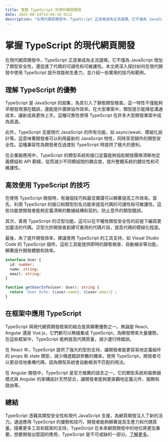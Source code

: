 ```yaml
---
title: 掌握 TypeScript 的現代網頁開發
date: 2025-08-14T14:44:19.911Z
description: "在現代網頁開發中，TypeScript 正逐漸成為主流選擇。它不僅為 JavaScript 增加了類型安全性，還促進了代碼的可讀性和可維護性。本文將深入探討如何在現代開發中使用 TypeScript 提升效能和生產力，並介紹一些實用的技巧和範例。"
---
```


# 掌握 TypeScript 的現代網頁開發

在現代網頁開發中，TypeScript 正逐漸成為主流選擇。它不僅為 JavaScript 增加了類型安全性，還促進了代碼的可讀性和可維護性。本文將深入探討如何在現代開發中使用 TypeScript 提升效能和生產力，並介紹一些實用的技巧和範例。

## 理解 TypeScript 的優勢

TypeScript 是 JavaScript 的超集，為其引入了靜態類型檢查。這一特性不僅能夠早期發現潛在錯誤，還能提升團隊協作效率。在大型專案中，類型提示能降低溝通成本，讓新成員更快上手。這種可靠性使得 TypeScript 在許多大型開發專案中成為首選。

此外，TypeScript 支援現代 JavaScript 的所有功能，如 async/await、模組化設計等。這意味著開發者可以利用最新的 JavaScript 特性，同時享受額外的類型安全性。這種兼容性為開發者在過渡到 TypeScript 時提供了極大的便利。

在企業級應用中，TypeScript 的類型系統和接口定義能夠協助開發團隊清晰地定義模組和 API 範疇，從而減少不同模組間的耦合度，提升整體系統的健壯性和可維護性。

## 高效使用 TypeScript 的技巧

在使用 TypeScript 開發時，有幾個技巧和最佳實踐可以顯著提高工作效率。首先，利用 TypeScript 的接口和類型別名功能來提高代碼的可讀性和可維護性。這些功能使開發者能夠定義清晰的數據結構和契約，防止意外的類型錯誤。

其次，善用 TypeScript 的泛型功能，這可以在不犧牲類型安全性的前提下編寫更加靈活的代碼。泛型允許開發者創建可重用的代碼片段，提高代碼的模組化程度。

最後，為了提升開發效率，建議使用 TypeScript 的工具支持，如 Visual Studio Code 的 TypeScript 插件。這些工具能提供即時的靜態檢查、自動補全等功能，顯著提升開發體驗和效率。

```typescript
interface User {
  id: number;
  name: string;
  email: string;
}

function getUserInfo(user: User): string {
  return `User Info: ${user.name}, ${user.email}`;
}
```

## 在框架中應用 TypeScript

TypeScript 與現代網頁開發框架的結合是其顯著優勢之一。無論是 React、Angular 還是 Vue.js，它們都可以無縫集成 TypeScript，為開發帶來大量優勢。在這些框架中，TypeScript 能夠提高代碼質量，減少運行時錯誤。

在 React 中，TypeScript 提供了強大的型別支持，讓開發者能更容易地定義組件的 props 和 state 類型，減少傳遞錯誤參數的機率。使用 TypeScript，開發者可以更自信地重構代碼，因為類型系統會自動檢測不匹配的用法。

在 Angular 開發中，TypeScript 是官方推薦的語言之一。它的類型系統和裝飾器模式與 Angular 的架構設計天然契合，讓開發者能夠更直觀地定義元件、服務和路由等。

## 總結

TypeScript 憑藉其類型安全性和現代 JavaScript 支援，為網頁開發注入了新的活力。通過應用 TypeScript 的優勢和技巧，開發者能夠顯著提高生產力和代碼質量。隨著更多工具和框架的支持，TypeScript 在未來網頁開發中的地位將更加重要。想要開發出堅固的應用，TypeScript 是不可或缺的一部分。[了解更多](https://www.typescriptlang.org/)。